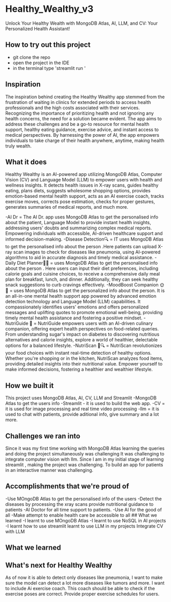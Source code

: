 # Healthy_Wealthy_v3

Unlock Your Healthy Wealth with MongoDB Atlas, AI, LLM, and CV: Your Personalized Health Assistant!

## How to try out this project
- git clone the repo
- open the project in the IDE
- in the terminal type 'streamlit run <path to the Home.py file>'

## Inspiration
The inspiration behind creating the Healthy Wealthy app stemmed from the frustration of waiting in clinics for extended periods to access health professionals and the high costs associated with their services. Recognizing the importance of prioritizing health and not ignoring any health concerns, the need for a solution became evident. The app aims to address these challenges and be a go-to resource for mental health support, healthy eating guidance, exercise advice, and instant access to medical perspectives. By harnessing the power of AI, the app empowers individuals to take charge of their health anywhere, anytime, making health truly wealth.

## What it does
Healthy Wealthy is an AI-powered app utilizing MongoDB Atlas, Computer Vision (CV) and Language Model (LLM) to empower users with health and wellness insights. It detects health issues in X-ray scans, guides healthy eating, plans diets, suggests wholesome shopping options, provides emotion-based mental health support, acts as an AI exercise coach, tracks exercise moves, corrects pose estimation, checks for proper gestures, generates summaries of medical reports, and much more.

-AI Dr = The AI Dr. app uses MongoDB Atlas to get the personalised info about the patient, Language Model to provide instant health insights, addressing users' doubts and summarizing complex medical reports. Empowering individuals with accessible, AI-driven healthcare support and informed decision-making.
-Disease Detection🔍 = IT uses MongoDB Atlas to get the personalised info about the person .Here patients can upload X-ray scan images to check for diseases like pneumonia, using AI-powered algorithms to aid in accurate diagnosis and timely medical assistance.
-Daily Diet Planner🥗📅 = uses MongoDB Atlas to get the personalised info about the person . Here users can input their diet preferences, including calorie goals and cuisine choices, to receive a comprehensive daily meal plan for breakfast, lunch, and dinner. Additionally, they can seek healthy snack suggestions to curb cravings effectively.
-MoodBoost Companion 🌞🌈 = uses MongoDB Atlas to get the personalized info about the person. It is an all-in-one mental health support app powered by advanced emotion detection technology and Language Model (LLM) capabilities. It compassionately identifies users' emotions and offers personalized messages and uplifting quotes to promote emotional well-being, providing timely mental health assistance and fostering a positive mindset.
-NutriGuide 🥦 = NutriGuide empowers users with an AI-driven culinary companion, offering expert health perspectives on food-related queries. From understanding sugar's impact on diabetes to discovering nutritious alternatives and calorie insights, explore a world of healthier, delectable options for a balanced lifestyle.
-NutriScan 🍎🔍 = NutriScan revolutionizes your food choices with instant real-time detection of healthy options. Whether you're shopping or in the kitchen, NutriScan analyzes food items, providing detailed insights into their nutritional value. Empower yourself to make informed decisions, fostering a healthier and wealthier lifestyle.

## How we built it
This project uses MongoDB Atlas, AI, CV, LLM and Streamlit
-MongoDB Atlas to get the users info
-Streamlit - it is used to build the web app.
-CV = it is used for image processing and real time video processing
-llm = it is used to chat with patients, provide aditional info, give summary and a lot more.

## Challenges we ran into
Since it was my first time working with MongoDB Atlas learning the queries and doing the project simultaneously was challenging
It was challenging to integrate computer vision with llm. Since I am in my initial stage of learning streamlit , making the project was challenging. To build an app for patients in an interactive manner was challenging.

## Accomplishments that we're proud of
-Use MOngoDB Atlas to get the personalised info of the users
-Detect the diseases by processing the xray scans
provide nutritional guidance to patients
-AI Doctor for all time support to patients.
-Use AI for the good of all
-Make attempt to enable health care be accessible to all ## What we learned
-I learnt to use MOngoDB Atlas
-I learnt to use NoSQL in AI projects
-I learnt how to use streamlit learnt to use LLM in my projects Integrate CV with LLM

## What we learned

## What's next for Healthy Wealthy
As of now it is able to detect only diseases like pneumonia, I want to make sure the model can detect a lot more diseases like tumors and more.
I want to include Ai exercise coach. This coach should be able to check if the exercise poses are correct. Provide proper exercise schedules for users.


  
